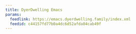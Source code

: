 ```yaml
---
title: DyerDwelling Emacs
params:
  feedlink: https://emacs.dyerdwelling.family/index.xml
  feedid: c44157fd77b0a4dc6d52afda84cab49f
---
```

